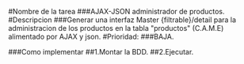 #Nombre de la tarea
###AJAX-JSON administrador de productos.
#Descripcion
###Generar una interfaz Master {filtrable}/detail para la administracion de los productos en la tabla "productos" (C.A.M.E) alimentado por AJAX y json.
#Prioridad:
###BAJA.


###Como implementar
##1.Montar la BDD.
##2.Ejecutar.
